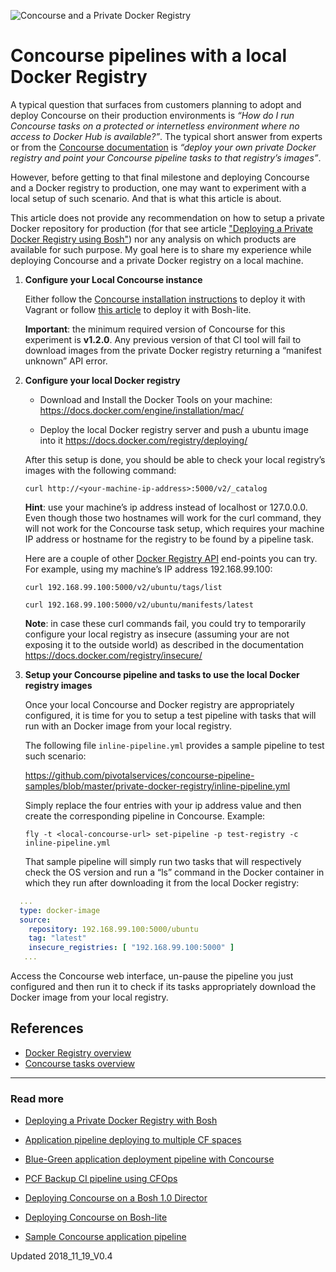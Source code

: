 ![Concourse and a Private Docker Registry](https://raw.githubusercontent.com/pivotalservices/concourse-pipeline-samples/master/common/images/concourse-and-private-registry.jpg)

# Concourse pipelines with a local Docker Registry

A typical question that surfaces from customers planning to adopt and deploy Concourse on their production environments is _“How do I run Concourse tasks on a protected or internetless environment where no access to Docker Hub is available?”_. The typical short answer from experts or from the [Concourse documentation](http://concourse-ci.org/running-tasks.html) is _“deploy your own private Docker registry and point your Concourse pipeline tasks to that registry’s images”_.

However, before getting to that final milestone and deploying Concourse and a Docker registry to production, one may want to experiment with a local setup of such scenario. And that is what this article is about.

This article does not provide any recommendation on how to setup a private Docker repository for production (for that see article ["Deploying a Private Docker Registry using Bosh"](https://github.com/pivotalservices/concourse-pipeline-samples/tree/master/private-docker-registry/docker-registry-release)) nor any analysis on which products are available for such purpose. My goal here is to share my experience while deploying Concourse and a private Docker registry on a local machine.


1. **Configure your Local Concourse instance**

   Either follow the [Concourse installation instructions](http://concourse-ci.org/vagrant.html) to deploy it  with Vagrant or follow [this article](https://github.com/pivotalservices/concourse-pipeline-samples/tree/master/concourse-on-bosh-lite) to deploy it with Bosh-lite.

   **Important**: the minimum required version of Concourse for this experiment is **v1.2.0**. Any previous version of that CI tool will fail to download images from the private Docker registry returning a “manifest unknown” API error.

2. **Configure your local Docker registry**

   - Download and Install the Docker Tools on your machine: https://docs.docker.com/engine/installation/mac/

   - Deploy the local Docker registry server and push a ubuntu image into it https://docs.docker.com/registry/deploying/

   After this setup is done, you should be able to check your local registry’s images with the following command:

   ```curl http://<your-machine-ip-address>:5000/v2/_catalog```

   **Hint**: use your machine’s ip address instead of localhost or 127.0.0.0.
   Even though those two hostnames will work for the curl command, they will not work for the Concourse task setup, which requires your machine IP address or hostname for the registry to be found by a pipeline task.

   Here are a couple of other [Docker Registry API](https://docs.docker.com/registry/spec/api/) end-points you can try.
   For example, using my machine’s IP address 192.168.99.100:

     ```curl 192.168.99.100:5000/v2/ubuntu/tags/list ```

     ```curl 192.168.99.100:5000/v2/ubuntu/manifests/latest ```

   **Note**: in case these curl commands fail, you could try to temporarily configure your local registry as insecure (assuming your are not exposing it to the outside world) as described in the documentation https://docs.docker.com/registry/insecure/

3. **Setup your Concourse pipeline and tasks to use the local Docker registry images**

   Once your local Concourse and Docker registry are appropriately configured, it is time for you to setup a test pipeline with tasks that will run with an Docker image from your local registry.

   The following file ```inline-pipeline.yml``` provides a sample pipeline to test such scenario:

   https://github.com/pivotalservices/concourse-pipeline-samples/blob/master/private-docker-registry/inline-pipeline.yml

   Simply replace the four entries <your-ip-address-goes-here> with your ip address value and then create the corresponding pipeline in Concourse. Example:

   ```fly -t <local-concourse-url> set-pipeline -p test-registry -c inline-pipeline.yml ```

   That sample pipeline will simply run two tasks that will respectively check the OS version and run a “ls” command in the Docker container in which they run after downloading it from the local Docker registry:

``` yaml
  ...
  type: docker-image
  source:
    repository: 192.168.99.100:5000/ubuntu
    tag: "latest"
    insecure_registries: [ "192.168.99.100:5000" ]
   ...
```

  Access the Concourse web interface, un-pause the pipeline you just configured and then run it to check if its tasks appropriately download the Docker image from your local registry.


## References
   - [Docker Registry overview](https://docs.docker.com/registry/overview/)
   - [Concourse tasks overview](http://concourse-ci.org/running-tasks.html)

---

### Read more

- [Deploying a Private Docker Registry with Bosh](https://github.com/pivotalservices/concourse-pipeline-samples/tree/master/private-docker-registry/docker-registry-release)

- [Application pipeline deploying to multiple CF spaces](https://github.com/pivotalservices/sample-app-pipeline)

- [Blue-Green application deployment pipeline with Concourse](https://github.com/pivotalservices/concourse-pipeline-samples/tree/master/blue-green-app-deployment)

- [PCF Backup CI pipeline using CFOps](https://github.com/pivotalservices/concourse-pipeline-samples/tree/master/pcf-cfops-backup)

- [Deploying Concourse on a Bosh 1.0 Director](https://github.com/pivotalservices/concourse-pipeline-samples/tree/master/concourse-on-bosh-1.0)

- [Deploying Concourse on Bosh-lite](https://github.com/pivotalservices/concourse-pipeline-samples/tree/master/concourse-on-bosh-lite)

- [Sample Concourse application pipeline](https://github.com/pivotalservices/sample-app-pipeline)

Updated 2018_11_19_V0.4
